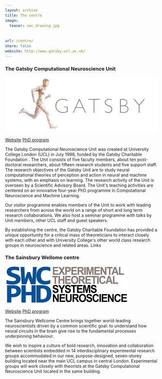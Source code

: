 ```yaml
---
layout: archive
title: The centre
image:
  teaser: swc_drawing.jpg
  
  
url: /centre/
share: false
website: http://www.gatsby.ucl.ac.uk/
---
```



### The Gatsby Computational Neuroscience Unit
![wideimg](/images/GATSBY_Logo.jpg)

<div class="inline-btn">
	<a class="btn-social website" href="http://www.gatsby.ucl.ac.uk/" target="_blank"> Website</a>
	<a class="btn-social website" href="http://www.gatsby.ucl.ac.uk/teaching/phd/index.html" target="_blank"> PhD program</a>
</div><!-- /.share-this -->


The Gatsby Computational Neuroscience Unit was created at University College London (UCL) in July 1998, funded by the Gatsby Charitable Foundation . The Unit consists of five faculty members, about ten post-doctoral researchers, about fifteen research students and five support staff.
The research objectives of the Gatsby Unit are to study neural computational theories of perception and action in neural and machine systems, with an emphasis on learning. The research activity of the Unit is overseen by a Scientific Advisory Board. The Unit's teaching activities are centered on an innovative four-year PhD programme in Computational Neuroscience and Machine Learning.

Our visitor programme enables members of the Unit to work with leading researchers from across the world on a range of short and long term research collaborations. We also host a seminar programme with talks by Unit members, other UCL staff and guest speakers.

By establishing the centre, the Gatsby Charitable Foundation has provided a unique opportunity for a critical mass of theoreticians to interact closely with each other and with University College's other world class research groups in neuroscience and related areas.
Links




### The Sainsbury Wellome centre
![wideimg](/images/SWC_Logo_.png)
 
<div class="inline-btn">
	<a class="btn-social website" href="http://www.ucl.ac.uk/swc/about" target="_blank"> Website</a>
	<a class="btn-social website" href="http://www.ucl.ac.uk/swc/phd" target="_blank"> PhD program</a>
</div>
 
 
The Sainsbury Wellcome Centre brings together world-leading neuroscientists driven by a common scientific goal: to understand how neural circuits in the brain give rise to the fundamental processes underpinning behaviour. 

We wish to inspire a culture of bold research, innovation and collaboration between scientists embedded in 14 interdisciplinary experimental research groups accommodated in our new, purpose-designed, seven-storey building located near the main UCL campus in central London. Experimental groups will work closely with theorists at the Gatsby Computational Neuroscience Unit located in the same building.
